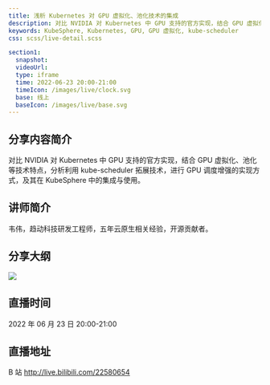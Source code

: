 ```yaml
---
title: 浅析 Kubernetes 对 GPU 虚拟化、池化技术的集成
description: 对比 NVIDIA 对 Kubernetes 中 GPU 支持的官方实现，结合 GPU 虚拟化、池化等技术特点，分析利用 kube-scheduler 拓展技术，进行 GPU 调度增强的实现方式，及其在 KubeSphere 中的集成与使用。
keywords: KubeSphere, Kubernetes, GPU, GPU 虚拟化, kube-scheduler
css: scss/live-detail.scss

section1:
  snapshot: 
  videoUrl: 
  type: iframe
  time: 2022-06-23 20:00-21:00
  timeIcon: /images/live/clock.svg
  base: 线上
  baseIcon: /images/live/base.svg
---
```

## 分享内容简介

对比 NVIDIA 对 Kubernetes 中 GPU 支持的官方实现，结合 GPU 虚拟化、池化等技术特点，分析利用 kube-scheduler 拓展技术，进行 GPU 调度增强的实现方式，及其在 KubeSphere 中的集成与使用。

## 讲师简介

韦伟，趋动科技研发工程师，五年云原生相关经验，开源贡献者。

## 分享大纲

![](https://pek3b.qingstor.com/kubesphere-community/images/gpu0623-live.png)

## 直播时间

2022 年 06 月 23 日 20:00-21:00

## 直播地址

B 站  http://live.bilibili.com/22580654


